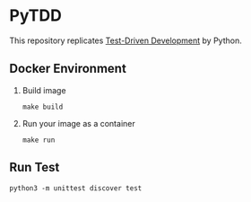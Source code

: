 # PyTDD

This repository replicates [Test-Driven Development](https://www.ohmsha.co.jp/book/9784274217883/) by Python.

## Docker Environment

1. Build image

    `make build`
2. Run your image as a container

    `make run`


## Run Test
`python3 -m unittest discover test`
